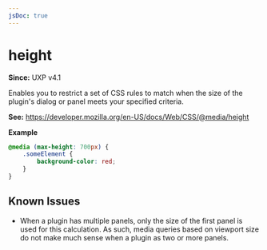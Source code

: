 ```yaml
---
jsDoc: true
---
```

# height

**Since:** UXP v4.1

Enables you to restrict a set of CSS rules to match when the size of the plugin's dialog or panel meets your specified criteria.

**See:** https://developer.mozilla.org/en-US/docs/Web/CSS/@media/height

**Example**

```css
@media (max-height: 700px) {
    .someElement {
        background-color: red;
    }
}
```

## Known Issues

* When a plugin has multiple panels, only the size of the first panel is used for this calculation. As such, media queries based on viewport size do not make much sense when a plugin as two or more panels.